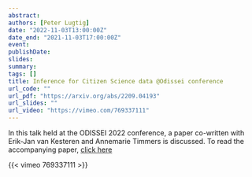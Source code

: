```yaml
---
abstract:
authors: [Peter Lugtig]
date: "2022-11-03T13:00:00Z"
date_end: "2021-11-03T17:00:00Z"
event:
publishDate: 
slides:
summary:
tags: []
title: Inference for Citizen Science data @Odissei conference
url_code: ""
url_pdf: "https://arxiv.org/abs/2209.04193"
url_slides: ""
url_video: "https://vimeo.com/769337111"
---
```

In this talk held at the ODISSEI 2022 conference, a paper co-written with Erik-Jan van Kesteren and Annemarie Timmers is discussed. To read the accompanying paper, [click here](https://arxiv.org/abs/2209.04193)

{{< vimeo 769337111 >}}

